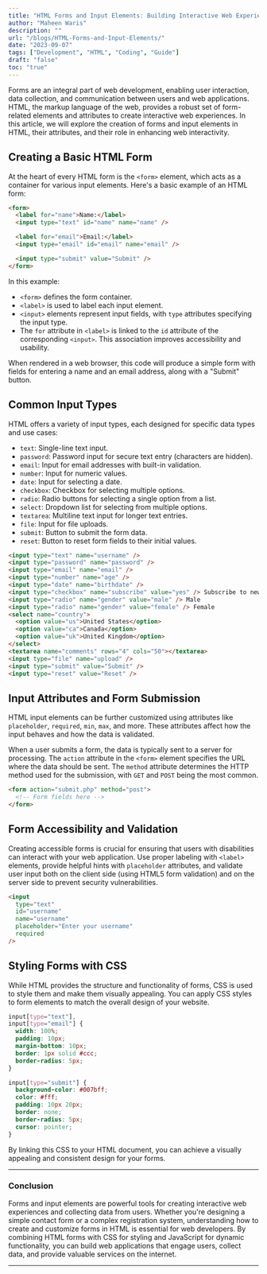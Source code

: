 ```yaml
---
title: "HTML Forms and Input Elements: Building Interactive Web Experiences"
author: "Maheen Waris"
description: ""
url: "/blogs/HTML-Forms-and-Input-Elements/"
date: "2023-09-07"
tags: ["Development", "HTML", "Coding", "Guide"]
draft: "false"
toc: "true"
---
```


Forms are an integral part of web development, enabling user interaction, data collection, and communication between users and web applications. HTML, the markup language of the web, provides a robust set of form-related elements and attributes to create interactive web experiences. In this article, we will explore the creation of forms and input elements in HTML, their attributes, and their role in enhancing web interactivity.

## Creating a Basic HTML Form

At the heart of every HTML form is the `<form>` element, which acts as a container for various input elements. Here's a basic example of an HTML form:

```html
<form>
  <label for="name">Name:</label>
  <input type="text" id="name" name="name" />

  <label for="email">Email:</label>
  <input type="email" id="email" name="email" />

  <input type="submit" value="Submit" />
</form>
```

In this example:

- `<form>` defines the form container.
- `<label>` is used to label each input element.
- `<input>` elements represent input fields, with `type` attributes specifying the input type.
- The `for` attribute in `<label>` is linked to the `id` attribute of the corresponding `<input>`. This association improves accessibility and usability.

When rendered in a web browser, this code will produce a simple form with fields for entering a name and an email address, along with a "Submit" button.

## Common Input Types

HTML offers a variety of input types, each designed for specific data types and use cases:

- `text`: Single-line text input.
- `password`: Password input for secure text entry (characters are hidden).
- `email`: Input for email addresses with built-in validation.
- `number`: Input for numeric values.
- `date`: Input for selecting a date.
- `checkbox`: Checkbox for selecting multiple options.
- `radio`: Radio buttons for selecting a single option from a list.
- `select`: Dropdown list for selecting from multiple options.
- `textarea`: Multiline text input for longer text entries.
- `file`: Input for file uploads.
- `submit`: Button to submit the form data.
- `reset`: Button to reset form fields to their initial values.

```html
<input type="text" name="username" />
<input type="password" name="password" />
<input type="email" name="email" />
<input type="number" name="age" />
<input type="date" name="birthdate" />
<input type="checkbox" name="subscribe" value="yes" /> Subscribe to newsletter
<input type="radio" name="gender" value="male" /> Male
<input type="radio" name="gender" value="female" /> Female
<select name="country">
  <option value="us">United States</option>
  <option value="ca">Canada</option>
  <option value="uk">United Kingdom</option>
</select>
<textarea name="comments" rows="4" cols="50"></textarea>
<input type="file" name="upload" />
<input type="submit" value="Submit" />
<input type="reset" value="Reset" />
```

## Input Attributes and Form Submission

HTML input elements can be further customized using attributes like `placeholder`, `required`, `min`, `max`, and more. These attributes affect how the input behaves and how the data is validated.

When a user submits a form, the data is typically sent to a server for processing. The `action` attribute in the `<form>` element specifies the URL where the data should be sent. The `method` attribute determines the HTTP method used for the submission, with `GET` and `POST` being the most common.

```html
<form action="submit.php" method="post">
  <!-- Form fields here -->
</form>
```

## Form Accessibility and Validation

Creating accessible forms is crucial for ensuring that users with disabilities can interact with your web application. Use proper labeling with `<label>` elements, provide helpful hints with `placeholder` attributes, and validate user input both on the client side (using HTML5 form validation) and on the server side to prevent security vulnerabilities.

```html
<input
  type="text"
  id="username"
  name="username"
  placeholder="Enter your username"
  required
/>
```

## Styling Forms with CSS

While HTML provides the structure and functionality of forms, CSS is used to style them and make them visually appealing. You can apply CSS styles to form elements to match the overall design of your website.

```css
input[type="text"],
input[type="email"] {
  width: 100%;
  padding: 10px;
  margin-bottom: 10px;
  border: 1px solid #ccc;
  border-radius: 5px;
}

input[type="submit"] {
  background-color: #007bff;
  color: #fff;
  padding: 10px 20px;
  border: none;
  border-radius: 5px;
  cursor: pointer;
}
```

By linking this CSS to your HTML document, you can achieve a visually appealing and consistent design for your forms.

<hr>

### Conclusion

Forms and input elements are powerful tools for creating interactive web experiences and collecting data from users. Whether you're designing a simple contact form or a complex registration system, understanding how to create and customize forms in HTML is essential for web developers. By combining HTML forms with CSS for styling and JavaScript for dynamic functionality, you can build web applications that engage users, collect data, and provide valuable services on the internet.

<script src="https://utteranc.es/client.js"
        repo="maheenwaris/Website"
        issue-term="pathname"
        theme="github-dark"
        crossorigin="anonymous"
        async>
</script>

---
